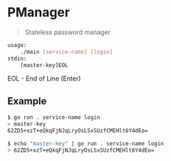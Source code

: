 # PManager

> Stateless password manager

```bash
usage: 
    ./main [service-name] [login]
stdin:
    [master-key]EOL
```

EOL - End of Line (Enter)

## Example

```bash
$ go run . service-name login
> master-key
62ZD5+xzT+eQkqFjNJqLryOsLSxSUzfCMEHlt6Y4dEo=
```

```bash
$ echo "master-key" | go run . service-name login
> 62ZD5+xzT+eQkqFjNJqLryOsLSxSUzfCMEHlt6Y4dEo=
```
